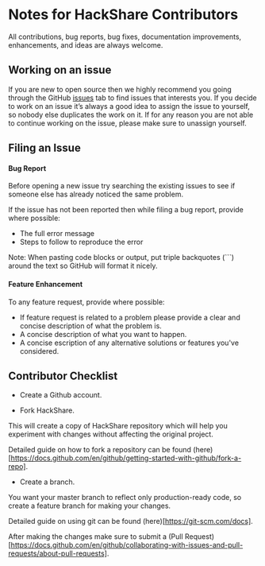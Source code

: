 # Notes for HackShare Contributors

All contributions, bug reports, bug fixes, documentation improvements, enhancements, and ideas are always welcome.

## Working on an issue

If you are new to open source then we highly recommend you going through the GitHub [issues](https://github.com/eKhattak/hackshare/issues) tab to find issues that interests you. If you decide to work on an issue it’s always a good idea to assign the issue to yourself, so nobody else duplicates the work on it. If for any reason you are not able to continue working on the issue, please make sure to unassign yourself.


## Filing an Issue

#### Bug Report

Before opening a new issue try searching the existing issues to see if someone else has already noticed the same problem.

If the issue has not been reported then while filing a bug report, provide where possible:

- The full error message
- Steps to follow to reproduce the error

Note: When pasting code blocks or output, put triple backquotes (```) around the text so GitHub will format it nicely.

#### Feature Enhancement

To any feature request, provide where possible:

-  If feature request is related to a problem please provide a clear and concise description of what the problem is.
- A concise description of what you want to happen.
- A concise escription of any alternative solutions or features you've considered.

## Contributor Checklist

- Create a Github account.

- Fork HackShare.

This will create a copy of HackShare repository which will help you experiment with changes without affecting the original project. 

Detailed guide on how to fork a repository can be found (here)[https://docs.github.com/en/github/getting-started-with-github/fork-a-repo].

- Create a branch.

You want your master branch to reflect only production-ready code, so create a feature branch for making your changes.

Detailed guide on using git can be found (here)[https://git-scm.com/docs].


After making the changes make sure to submit a (Pull Request)[https://docs.github.com/en/github/collaborating-with-issues-and-pull-requests/about-pull-requests]. 
